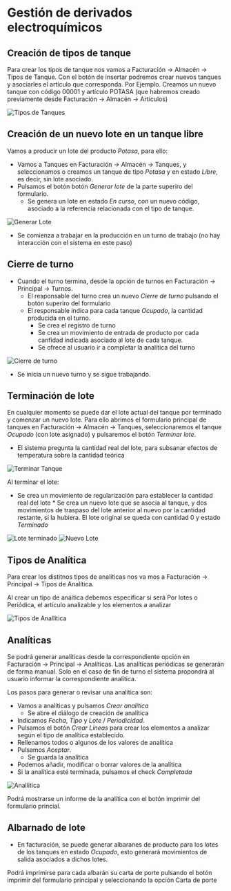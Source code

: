 # Gestión de derivados electroquímicos

## Creación de tipos de tanque
Para crear los tipos de tanque nos vamos a Facturación -> Almacén -> Tipos de Tanque. Con el botón de insertar podremos crear nuevos tanques y asociarles el artículo que corresponda. Por Ejemplo. Creamos un nuevo tanque con código 00001 y artículo POTASA (que habremos creado previamente desde Facturación -> Almacén -> Artículos)

![Tipos de Tanques](./img/tipostanque.png)

## Creación de un nuevo lote en un tanque libre
Vamos a producir un lote del producto _Potasa_, para ello:

* Vamos a Tanques en Facturación -> Almacén -> Tanques, y seleccionamos o creamos un tanque de tipo _Potasa_ y en estado _Libre_, es decir, sin lote asociado.
* Pulsamos el botón botón _Generar lote_ de la parte superiro del formulario.
    * Se genera un lote en estado _En curso_, con un nuevo código, asociado a la referencia relacionada con el tipo de tanque.
    
![Generar Lote](./img/generarlote.png)

* Se comienza a trabajar en la producción en un turno de trabajo (no hay interacción con el sistema en este paso)

## Cierre de turno
* Cuando el turno termina, desde la opción de turnos en Facturación -> Principal -> Turnos.
    * El responsable del turno crea un nuevo _Cierre de turno_ pulsando el botón superiro del formulario
    * El responsable indica para cada tanque _Ocupado_, la cantidad producida en el turno.
        * Se crea el registro de turno
        * Se crea un movimiento de entrada de producto por cada canfidad indicada asociado al lote de cada tanque.
        * Se ofrece al usuario ir a completar la analítica del turno

![Cierre de turno](./img/cierreturno.png)

* Se inicia un nuevo turno y se sigue trabajando.

## Terminación de lote
En cualquier momento se puede dar el lote actual del tanque por terminado y comenzar un nuevo lote. Para ello abrimos el formulario principal de tanques en Facturación -> Almacén -> Tanques, seleccionaremos el tanque _Ocupado_ (con lote asignado) y pulsaremos el botón _Terminar lote_.
* El sistema pregunta la cantidad real del lote, para subsanar efectos de temperatura sobre la cantidad teórica

![Terminar Tanque](./img/terminartanque.png)

Al terminar el lote:
   * Se crea un movimiento de regularización para establecer la cantidad real del lote
    * Se crea un nuevo lote que se asocia al tanque, y dos movimientos de traspaso del lote anterior al nuevo por la cantidad restante, si la hubiera. El lote original se queda con cantidad 0 y estado _Terminado_

![Lote terminado](./img/loteterminado.png)
![Nuevo Lote](./img/nuevolote.png)

## Tipos de Analítica

Para crear los distitnos tipos de analíticas nos va mos a Facturación -> Principal -> Tipos de Analítica.

Al crear un tipo de anáitica debemos especificar si será Por lotes o Periódica, el artículo analizable y los elementos a analizar

![Tipos de Anallitica](./img/tiposanalitica.png)

## Analíticas
Se podrá generar analíticas desde la correspondiente opción en Facturación -> Principal -> Analíticas. Las analíticas periódicas se generarán de forma manual. Solo en el caso de fin de turno el sistema propondrá al usuario informar la correspondiente analítica.

Los pasos para generar o revisar una analítica son:
* Vamos a analíticas y pulsamos _Crear analítica_
    * Se abre el diálogo de creación de analítica
* Indicamos _Fecha_, _Tipo_ y _Lote_ / _Periodicidad_.
* Pulsamos el botón _Crear Lineas_ para crear los elementos a analizar según el tipo de analítica establecido.
* Rellenamos todos o algunos de los valores de analítica
* Pulsamos _Aceptar_.
    * Se guarda la analítica
* Podemos añadir, modificar o borrar valores de la analítica
* Si la analítica esté terminada, pulsamos el check _Completada_

![Anallitica](./img/analitica.png)

Podrá mostrarse un informe de la analítica con el botón imprimir del formulario princial.

## Albarnado de lote
* En facturación, se puede generar albaranes de producto para los lotes de los tanques en estado _Ocupado_, esto generará movimientos de salida asociados a dichos lotes.

Podrá imprimirse para cada albarán su carta de porte pulsando el botón imprimir del formulario principal y seleccionando la opción Carta de porte

